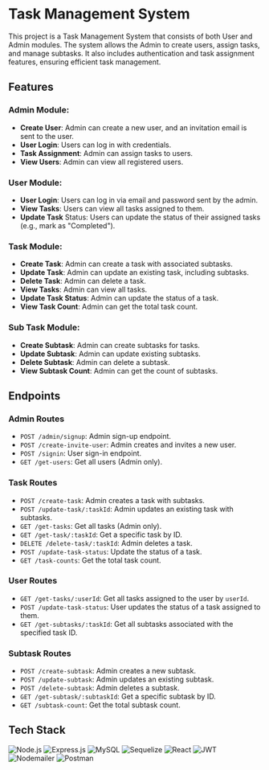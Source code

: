 # Task Management System

This project is a Task Management System that consists of both User and Admin modules. The system allows the Admin to create users, assign tasks, and manage subtasks. It also includes authentication and task assignment features, ensuring efficient task management.

## Features

### Admin Module:

- **Create User**: Admin can create a new user, and an invitation email is sent to the user.
- **User Login**: Users can log in with credentials.
- **Task Assignment**: Admin can assign tasks to users.
- **View Users**: Admin can view all registered users.

### User Module:

- **User Login**: Users can log in via email and password sent by the admin.
- **View Tasks**: Users can view all tasks assigned to them.
- **Update Task** Status: Users can update the status of their assigned tasks (e.g., mark as "Completed").

### Task Module:

- **Create Task**: Admin can create a task with associated subtasks.
- **Update Task**: Admin can update an existing task, including subtasks.
- **Delete Task**: Admin can delete a task.
- **View Tasks**: Admin can view all tasks.
- **Update Task Status**: Admin can update the status of a task.
- **View Task Count**: Admin can get the total task count.

### Sub Task Module:

- **Create Subtask**: Admin can create subtasks for tasks.
- **Update Subtask**: Admin can update existing subtasks.
- **Delete Subtask**: Admin can delete a subtask.
- **View Subtask Count**: Admin can get the count of subtasks.

## Endpoints

### Admin Routes

- `POST /admin/signup`: Admin sign-up endpoint.
- `POST /create-invite-user`: Admin creates and invites a new user.
- `POST /signin`: User sign-in endpoint.
- `GET /get-users`: Get all users (Admin only).

### Task Routes

- `POST /create-task`: Admin creates a task with subtasks.
- `POST /update-task/:taskId`: Admin updates an existing task with subtasks.
- `GET /get-tasks`: Get all tasks (Admin only).
- `GET /get-task/:taskId`: Get a specific task by ID.
- `DELETE /delete-task/:taskId`: Admin deletes a task.
- `POST /update-task-status`: Update the status of a task.
- `GET /task-counts`: Get the total task count.

### User Routes

- `GET /get-tasks/:userId`: Get all tasks assigned to the user by `userId`.
- `POST /update-task-status`: User updates the status of a task assigned to them.
- `GET /get-subtasks/:taskId`: Get all subtasks associated with the specified task ID.

### Subtask Routes

- `POST /create-subtask`: Admin creates a new subtask.
- `POST /update-subtask`: Admin updates an existing subtask.
- `POST /delete-subtask`: Admin deletes a subtask.
- `GET /get-subtask/:subtaskId`: Get a specific subtask by ID.
- `GET /subtask-count`: Get the total subtask count.

## Tech Stack

<p align="left">
  <img src="https://img.shields.io/badge/Node.js-339933?style=for-the-badge&logo=node.js&logoColor=white" alt="Node.js"/>
  <img src="https://img.shields.io/badge/Express.js-000000?style=for-the-badge&logo=express&logoColor=white" alt="Express.js"/>
  <img src="https://img.shields.io/badge/MySQL-4479A1?style=for-the-badge&logo=mysql&logoColor=white" alt="MySQL"/>
  <img src="https://img.shields.io/badge/Sequelize-03AFEF?style=for-the-badge&logo=sequelize&logoColor=white" alt="Sequelize"/>
  <img src="https://img.shields.io/badge/React-20232A?style=for-the-badge&logo=react&logoColor=61DAFB" alt="React"/>
  <img src="https://img.shields.io/badge/JWT-000000?style=for-the-badge&logo=jsonwebtokens&logoColor=white" alt="JWT"/>
  <img src="https://img.shields.io/badge/Nodemailer-3498DB?style=for-the-badge&logo=gmail&logoColor=white" alt="Nodemailer"/>
  <img src="https://img.shields.io/badge/Postman-FF6C37?style=for-the-badge&logo=postman&logoColor=white" alt="Postman"/>
</p>
